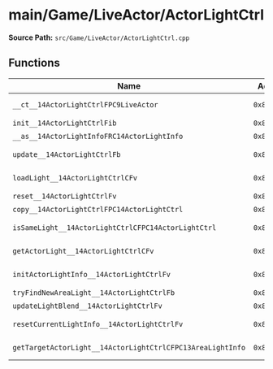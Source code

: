 # main/Game/LiveActor/ActorLightCtrl

**Source Path:** `src/Game/LiveActor/ActorLightCtrl.cpp`

## Functions

| Name | Address | Match % |
|------|---------|---------|
| `__ct__14ActorLightCtrlFPC9LiveActor` | `0x8015C2E0` | :white_check_mark: (100.0%) |
| `init__14ActorLightCtrlFib` | `0x8015C344` | :x: (0.0%) |
| `__as__14ActorLightInfoFRC14ActorLightInfo` | `0x8015C3B8` | :x: (0.0%) |
| `update__14ActorLightCtrlFb` | `0x8015C43C` | :white_check_mark: (100.0%) |
| `loadLight__14ActorLightCtrlCFv` | `0x8015C494` | :white_check_mark: (100.0%) |
| `reset__14ActorLightCtrlFv` | `0x8015C4DC` | :x: (0.0%) |
| `copy__14ActorLightCtrlFPC14ActorLightCtrl` | `0x8015C570` | :x: (0.0%) |
| `isSameLight__14ActorLightCtrlCFPC14ActorLightCtrl` | `0x8015C5E0` | :white_check_mark: (100.0%) |
| `getActorLight__14ActorLightCtrlCFv` | `0x8015C60C` | :white_check_mark: (100.0%) |
| `initActorLightInfo__14ActorLightCtrlFv` | `0x8015C62C` | :white_check_mark: (100.0%) |
| `tryFindNewAreaLight__14ActorLightCtrlFb` | `0x8015C644` | :x: (0.0%) |
| `updateLightBlend__14ActorLightCtrlFv` | `0x8015C720` | :x: (0.0%) |
| `resetCurrentLightInfo__14ActorLightCtrlFv` | `0x8015C810` | :white_check_mark: (100.0%) |
| `getTargetActorLight__14ActorLightCtrlCFPC13AreaLightInfo` | `0x8015C87C` | :white_check_mark: (100.0%) |